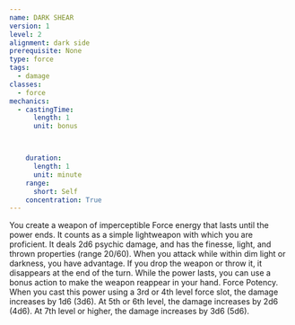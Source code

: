 ```yaml
---
name: DARK SHEAR
version: 1
level: 2
alignment: dark side
prerequisite: None
type: force
tags:
  - damage
classes:
  - force
mechanics:
  - castingTime:
      length: 1
      unit: bonus



    duration:
      length: 1
      unit: minute
    range:
      short: Self
    concentration: True
---
```

You create a weapon of imperceptible Force energy
that lasts until the power ends. It counts as a simple
lightweapon with which you are proficient. It deals 2d6
psychic damage, and has the finesse, light, and thrown
properties (range 20/60). When you attack while within
dim light or darkness, you have advantage.
If you drop the weapon or throw it, it disappears at
the end of the turn. While the power lasts, you can use
a bonus action to make the weapon reappear in your
hand.
Force Potency. When you cast this power using a
3rd or 4th level force slot, the damage increases by 1d6
(3d6). At 5th or 6th level, the damage increases by 2d6
(4d6). At 7th level or higher, the damage increases by
3d6 (5d6).

    